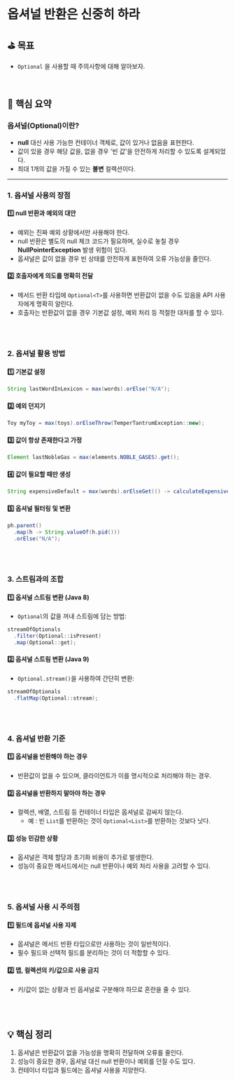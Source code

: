 # 옵셔널 반환은 신중히 하라

## ⛳️ 목표

- `Optional` 을 사용할 때 주의사항에 대해 알아보자.

<br>

## 📄 핵심 요약

### 옵셔널(Optional)이란?

- **null** 대신 사용 가능한 컨테이너 객체로, 값이 있거나 없음을 표현한다.
- 값이 있을 경우 해당 값을, 없을 경우 '빈 값'을 안전하게 처리할 수 있도록 설계되었다.
- 최대 1개의 값을 가질 수 있는 **불변** 컬렉션이다.

---

### 1. **옵셔널 사용의 장점**

#### 1️⃣ null 반환과 예외의 대안
- 예외는 진짜 예외 상황에서만 사용해야 한다.
- null 반환은 별도의 null 체크 코드가 필요하며, 실수로 놓칠 경우 **NullPointerException** 발생 위험이 있다.
- 옵셔널은 값이 없을 경우 빈 상태를 안전하게 표현하여 오류 가능성을 줄인다.

#### 2️⃣ 호출자에게 의도를 명확히 전달
- 메서드 반환 타입에 `Optional<T>`를 사용하면 반환값이 없을 수도 있음을 API 사용자에게 명확히 알린다.
- 호출자는 반환값이 없을 경우 기본값 설정, 예외 처리 등 적절한 대처를 할 수 있다.

<br>
<br>

### 2. **옵셔널 활용 방법**

#### 1️⃣ 기본값 설정
```java
String lastWordInLexicon = max(words).orElse("N/A");
```

#### 2️⃣ 예외 던지기
```java
Toy myToy = max(toys).orElseThrow(TemperTantrumException::new);
```

#### 3️⃣ 값이 항상 존재한다고 가정
```java
Element lastNobleGas = max(elements.NOBLE_GASES).get();
```

#### 4️⃣ 값이 필요할 때만 생성
```java
String expensiveDefault = max(words).orElseGet(() -> calculateExpensiveDefault());
```

#### 5️⃣ 옵셔널 필터링 및 변환
```java
ph.parent()
  .map(h -> String.valueOf(h.pid()))
  .orElse("N/A");
```

<br>
<br>

### 3. **스트림과의 조합**

#### 1️⃣ 옵셔널 스트림 변환 (Java 8)
- `Optional`의 값을 꺼내 스트림에 담는 방법:
```java
streamOfOptionals
  .filter(Optional::isPresent)
  .map(Optional::get);
```

#### 2️⃣ 옵셔널 스트림 변환 (Java 9)
- `Optional.stream()`을 사용하여 간단히 변환:
```java
streamOfOptionals
  .flatMap(Optional::stream);
```

<br>
<br>

### 4. **옵셔널 반환 기준**

#### 1️⃣ 옵셔널을 반환해야 하는 경우
- 반환값이 없을 수 있으며, 클라이언트가 이를 명시적으로 처리해야 하는 경우.

#### 2️⃣ 옵셔널을 반환하지 말아야 하는 경우
- 컬렉션, 배열, 스트림 등 컨테이너 타입은 옵셔널로 감싸지 않는다.
    - 예 : 빈 `List`를 반환하는 것이 `Optional<List>`를 반환하는 것보다 낫다.

#### 3️⃣ 성능 민감한 상황
- 옵셔널은 객체 할당과 초기화 비용이 추가로 발생한다.
- 성능이 중요한 메서드에서는 null 반환이나 예외 처리 사용을 고려할 수 있다.

<br>
<br>

### 5. **옵셔널 사용 시 주의점**

#### 1️⃣ 필드에 옵셔널 사용 자제
- 옵셔널은 메서드 반환 타입으로만 사용하는 것이 일반적이다.
- 필수 필드와 선택적 필드를 분리하는 것이 더 적합할 수 있다.

#### 2️⃣ 맵, 컬렉션의 키/값으로 사용 금지
- 키/값이 없는 상황과 빈 옵셔널로 구분해야 하므로 혼란을 줄 수 있다.

<br>
<br>

## 💡 핵심 정리

1. 옵셔널은 반환값이 없을 가능성을 명확히 전달하며 오류를 줄인다.
2. 성능이 중요한 경우, 옵셔널 대신 null 반환이나 예외를 던질 수도 있다.
3. 컨테이너 타입과 필드에는 옵셔널 사용을 지양한다.